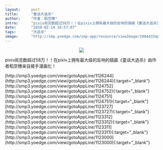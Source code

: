 ```yaml
---
layout:     post
title:      "童话大逃杀"
author:     "作者：稻空穗"
intro:      "pixiv阅览数超过58万！！在pixiv上拥有最大级的反响的插画《童话大逃杀》由作者稻空穗亲自接手漫画化！"
date:       "2018-02-14 16:57:07"
tags:       "大逃杀"
image:      "http://smp.yoedge.com/smp-app/resource/viewImage/1004433appline.png"
---
```

<div style="text-align: center">
<p><img src="http://smp.yoedge.com/smp-app/resource/viewImage/1004433appline.png"/></p>
</div>
<p class="post-meta">
<span>pixiv阅览数超过58万！！在pixiv上拥有最大级的反响的插画《童话大逃杀》由作者稻空穗亲自接手漫画化！</span>
</p>
[http://smp3.yoedge.com/view/gotoAppLine/1126244](http://smp3.yoedge.com/view/gotoAppLine/1126244){:target="_blank"}
[http://smp3.yoedge.com/view/gotoAppLine/1124752](http://smp3.yoedge.com/view/gotoAppLine/1124752){:target="_blank"}
[http://smp3.yoedge.com/view/gotoAppLine/1124751](http://smp3.yoedge.com/view/gotoAppLine/1124751){:target="_blank"}
[http://smp3.yoedge.com/view/gotoAppLine/1123727](http://smp3.yoedge.com/view/gotoAppLine/1123727){:target="_blank"}
[http://smp3.yoedge.com/view/gotoAppLine/1123312](http://smp3.yoedge.com/view/gotoAppLine/1123312){:target="_blank"}
[http://smp3.yoedge.com/view/gotoAppLine/1123311](http://smp3.yoedge.com/view/gotoAppLine/1123311){:target="_blank"}
[http://smp3.yoedge.com/view/gotoAppLine/1123000](http://smp3.yoedge.com/view/gotoAppLine/1123000){:target="_blank"}


